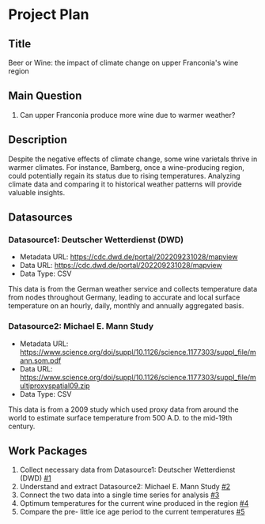 # Project Plan

## Title
<!-- Give your project a short title. -->
Beer or Wine: the impact of climate change on upper Franconia's wine region

## Main Question

<!-- Think about one main question you want to answer based on the data. -->
1. Can upper Franconia produce more wine due to warmer weather?

## Description

<!-- Describe your data science project in max. 200 words. Consider writing about why and how you attempt it. -->
Despite the negative effects of climate change, some wine varietals thrive in warmer climates. For instance, Bamberg, once a wine-producing region, could potentially regain its status due to rising temperatures. Analyzing climate data and comparing it to historical weather patterns will provide valuable insights.

## Datasources

<!-- Describe each datasources you plan to use in a section. Use the prefic "DatasourceX" where X is the id of the datasource. -->

### Datasource1: Deutscher Wetterdienst (DWD)
* Metadata URL: https://cdc.dwd.de/portal/202209231028/mapview
* Data URL: https://cdc.dwd.de/portal/202209231028/mapview
* Data Type: CSV

This data is from the German weather service and collects temperature data from nodes throughout Germany, leading to accurate and local surface temperature on an hourly, daily, monthly and annually aggregated basis.

### Datasource2: Michael E. Mann Study
* Metadata URL: https://www.science.org/doi/suppl/10.1126/science.1177303/suppl_file/mann.som.pdf
* Data URL: https://www.science.org/doi/suppl/10.1126/science.1177303/suppl_file/multiproxyspatial09.zip
* Data Type: CSV

This data is from a 2009 study which used proxy data from around the world to estimate surface temperature from 500 A.D. to the mid-19th century.

## Work Packages

<!-- List of work packages ordered sequentially, each pointing to an issue with more details. -->

1. Collect necessary data from Datasource1: Deutscher Wetterdienst (DWD) [#1][i1]
2. Understand and extract Datasource2: Michael E. Mann Study [#2][i2]
3. Connect the two data into a single time series for analysis [#3][i3]
4. Optimum temperatures for the current wine produced in the region [#4][i4]
5. Compare the pre- little ice age period to the current temperatures [#5][i5]

[i1]: https://github.com/keskinoglu/MADE/issues/1
[i2]: https://github.com/keskinoglu/MADE/issues/2
[i3]: https://github.com/keskinoglu/MADE/issues/3
[i4]: https://github.com/keskinoglu/MADE/issues/4
[i5]: https://github.com/keskinoglu/MADE/issues/5
